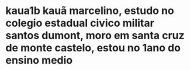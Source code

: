 # kaua1b kauã marcelino, estudo no colegio estadual civico militar santos dumont, moro em santa cruz de monte castelo, estou no 1ano do ensino medio
